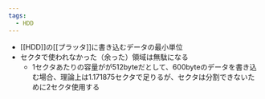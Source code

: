 ```yaml
---
tags:
  - HDD
---
```

- [[HDD]]の[[プラッタ]]に書き込むデータの最小単位
- セクタで使われなかった（余った）領域は無駄になる
	- 1セクタあたりの容量がが512byteだとして、600byteのデータを書き込む場合、理論上は1.171875セクタで足りるが、セクタは分割できないために2セクタ使用する